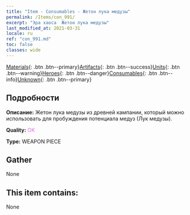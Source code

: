 ```yaml
---
title: "Item - Consumables - Жетон лука медузы"
permalink: /Items/con_991/
excerpt: "Эра хаоса  Жетон лука медузы"
last_modified_at: 2021-03-31
locale: ru
ref: "con_991.md"
toc: false
classes: wide
---
```

 [Materials](/ru/Items/){: .btn .btn--primary}[Artifacts](/ru/Items/Artifacts/){: .btn .btn--success}[Units](/ru/Items/Units/){: .btn .btn--warning}[Heroes](/ru/Items/Heroes/){: .btn .btn--danger}[Consumables](/ru/Items/Consumables/){: .btn .btn--info}[Unknown](/ru/Items/Unknown/){: .btn .btn--primary}

## Подробности
 **Описание:** Жетон лука медузы из древней кампании, который можно использовать для пробуждения потенциала медуз (Лук медузы).

 **Quality:** <span style="color: #DA70D6">OK</span>

 **Type:** WEAPON PIECE

## Gather

  None

## This item contains:

  None

